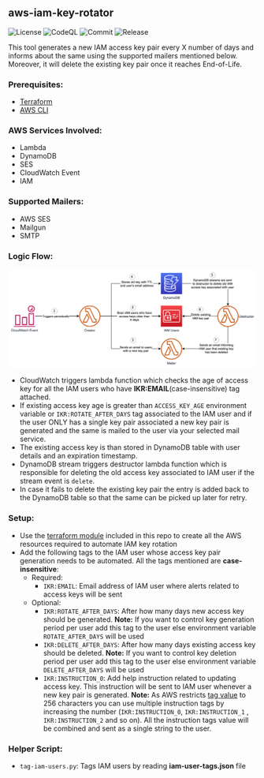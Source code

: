 ## aws-iam-key-rotator

![License](https://img.shields.io/github/license/skildops/aws-iam-key-rotator?style=for-the-badge) ![CodeQL](https://img.shields.io/github/workflow/status/skildops/aws-iam-key-rotator/codeql/main?label=CodeQL&style=for-the-badge) ![Commit](https://img.shields.io/github/last-commit/skildops/aws-iam-key-rotator?style=for-the-badge) ![Release](https://img.shields.io/github/v/release/skildops/aws-iam-key-rotator?style=for-the-badge)

This tool generates a new IAM access key pair every X number of days and informs about the same using the supported mailers mentioned below. Moreover, it will delete the existing key pair once it reaches End-of-Life.

### Prerequisites:
- [Terraform](https://www.terraform.io/downloads.html)
- [AWS CLI](https://aws.amazon.com/cli/)

### AWS Services Involved:
- Lambda
- DynamoDB
- SES
- CloudWatch Event
- IAM

### Supported Mailers:
- AWS SES
- Mailgun
- SMTP

### Logic Flow:
![aws-iam-key-rotator](iam-key-rotator.jpeg "AWS IAM Key Rotator")

- CloudWatch triggers lambda function which checks the age of access key for all the IAM users who have **IKR:EMAIL**(case-insensitive) tag attached.
- If existing access key age is greater than `ACCESS_KEY_AGE` environment variable or `IKR:ROTATE_AFTER_DAYS` tag associated to the IAM user and if the user ONLY has a single key pair associated a new key pair is generated and the same is mailed to the user via your selected mail service.
- The existing access key is than stored in DynamoDB table with user details and an expiration timestamp.
- DynamoDB stream triggers destructor lambda function which is responsible for deleting the old access key associated to IAM user if the stream event is `delete`.
- In case it fails to delete the existing key pair the entry is added back to the DynamoDB table so that the same can be picked up later for retry.

### Setup:
- Use the [terraform module](terraform) included in this repo to create all the AWS resources required to automate IAM key rotation
- Add the following tags to the IAM user whose access key pair generation needs to be automated. All the tags mentioned are **case-insensitive**:
  - Required:
    - `IKR:EMAIL`: Email address of IAM user where alerts related to access keys will be sent
  - Optional:
    - `IKR:ROTATE_AFTER_DAYS`: After how many days new access key should be generated. **Note:** If you want to control key generation period per user add this tag to the user else environment variable `ROTATE_AFTER_DAYS` will be used
    - `IKR:DELETE_AFTER_DAYS`: After how many days existing access key should be deleted. **Note:** If you want to control key deletion period per user add this tag to the user else environment variable `DELETE_AFTER_DAYS` will be used
    - `IKR:INSTRUCTION_0`: Add help instruction related to updating access key. This instruction will be sent to IAM user whenever a new key pair is generated. **Note:** As AWS restricts [tag value](https://docs.aws.amazon.com/general/latest/gr/aws_tagging.html#tag-conventions) to 256 characters you can use multiple instruction tags by increasing the number (`IKR:INSTRUCTION_0`, `IKR:INSTRUCTION_1` , `IKR:INSTRUCTION_2` and so on). All the instruction tags value will be combined and sent as a single string to the user.

### Helper Script:
- `tag-iam-users.py`: Tags IAM users by reading **iam-user-tags.json** file
